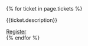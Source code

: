 <div class = 'flex tickets'>
  {% for ticket in page.tickets %}
  <div class = 'child duo'>
    <p>{{ticket.description}}</p>
    <a class = 'submit' href = '{{ticket.link}}' target = '_blank'>Register</a>
  </div>
  {% endfor %}
</div>
